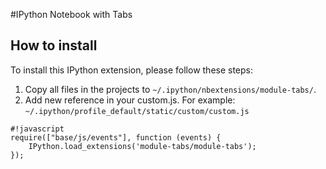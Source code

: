#IPython Notebook with Tabs

How to install
--------------
To install this IPython extension, please follow these steps:
1. Copy all files in the projects to `~/.ipython/nbextensions/module-tabs/`.
2. Add new reference in your custom.js. For example: `~/.ipython/profile_default/static/custom/custom.js`
	
```
#!javascript
require(["base/js/events"], function (events) {    
    IPython.load_extensions('module-tabs/module-tabs'); 
});
```